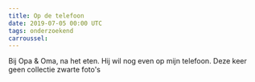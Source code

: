```yaml
---
title: Op de telefoon
date: 2019-07-05 00:00 UTC
tags: onderzoekend
carroussel: 
---
```

Bij Opa & Oma, na het eten. Hij wil nog even op mijn telefoon.
Deze keer geen collectie zwarte foto's


